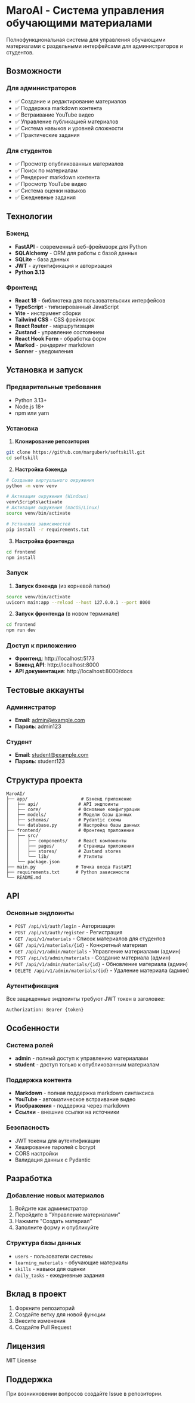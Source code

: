 # MaroAI - Система управления обучающими материалами

Полнофункциональная система для управления обучающими материалами с раздельными интерфейсами для администраторов и студентов.

## Возможности

### Для администраторов
- ✅ Создание и редактирование материалов
- ✅ Поддержка markdown контента
- ✅ Встраивание YouTube видео
- ✅ Управление публикацией материалов
- ✅ Система навыков и уровней сложности
- ✅ Практические задания

### Для студентов
- ✅ Просмотр опубликованных материалов
- ✅ Поиск по материалам
- ✅ Рендеринг markdown контента
- ✅ Просмотр YouTube видео
- ✅ Система оценки навыков
- ✅ Ежедневные задания

## Технологии

### Бэкенд
- **FastAPI** - современный веб-фреймворк для Python
- **SQLAlchemy** - ORM для работы с базой данных
- **SQLite** - база данных
- **JWT** - аутентификация и авторизация
- **Python 3.13**

### Фронтенд
- **React 18** - библиотека для пользовательских интерфейсов
- **TypeScript** - типизированный JavaScript
- **Vite** - инструмент сборки
- **Tailwind CSS** - CSS фреймворк
- **React Router** - маршрутизация
- **Zustand** - управление состоянием
- **React Hook Form** - обработка форм
- **Marked** - рендеринг markdown
- **Sonner** - уведомления

## Установка и запуск

### Предварительные требования
- Python 3.13+
- Node.js 18+
- npm или yarn

### Установка

1. **Клонирование репозитория**
```bash
git clone https://github.com/marguberk/softskill.git
cd softskill
```

2. **Настройка бэкенда**
```bash
# Создание виртуального окружения
python -m venv venv

# Активация окружения (Windows)
venv\Scripts\activate
# Активация окружения (macOS/Linux)
source venv/bin/activate

# Установка зависимостей
pip install -r requirements.txt
```

3. **Настройка фронтенда**
```bash
cd frontend
npm install
```

### Запуск

1. **Запуск бэкенда** (из корневой папки)
```bash
source venv/bin/activate
uvicorn main:app --reload --host 127.0.0.1 --port 8000
```

2. **Запуск фронтенда** (в новом терминале)
```bash
cd frontend
npm run dev
```

### Доступ к приложению
- **Фронтенд**: http://localhost:5173
- **Бэкенд API**: http://localhost:8000
- **API документация**: http://localhost:8000/docs

## Тестовые аккаунты

### Администратор
- **Email**: admin@example.com
- **Пароль**: admin123

### Студент
- **Email**: student@example.com
- **Пароль**: student123

## Структура проекта

```
MaroAI/
├── app/                    # Бэкенд приложение
│   ├── api/               # API эндпоинты
│   ├── core/              # Основные конфигурации
│   ├── models/            # Модели базы данных
│   ├── schemas/           # Pydantic схемы
│   └── database.py        # Настройка базы данных
├── frontend/              # Фронтенд приложение
│   ├── src/
│   │   ├── components/    # React компоненты
│   │   ├── pages/         # Страницы приложения
│   │   ├── stores/        # Zustand stores
│   │   └── lib/           # Утилиты
│   └── package.json
├── main.py               # Точка входа FastAPI
├── requirements.txt      # Python зависимости
└── README.md
```

## API

### Основные эндпоинты

- `POST /api/v1/auth/login` - Авторизация
- `POST /api/v1/auth/register` - Регистрация
- `GET /api/v1/materials` - Список материалов для студентов
- `GET /api/v1/materials/{id}` - Конкретный материал
- `GET /api/v1/admin/materials` - Управление материалами (админ)
- `POST /api/v1/admin/materials` - Создание материала (админ)
- `PUT /api/v1/admin/materials/{id}` - Обновление материала (админ)
- `DELETE /api/v1/admin/materials/{id}` - Удаление материала (админ)

### Аутентификация
Все защищенные эндпоинты требуют JWT токен в заголовке:
```
Authorization: Bearer {token}
```

## Особенности

### Система ролей
- **admin** - полный доступ к управлению материалами
- **student** - доступ только к опубликованным материалам

### Поддержка контента
- **Markdown** - полная поддержка markdown синтаксиса
- **YouTube** - автоматическое встраивание видео
- **Изображения** - поддержка через markdown
- **Ссылки** - внешние ссылки на источники

### Безопасность
- JWT токены для аутентификации
- Хеширование паролей с bcrypt
- CORS настройки
- Валидация данных с Pydantic

## Разработка

### Добавление новых материалов
1. Войдите как администратор
2. Перейдите в "Управление материалами"
3. Нажмите "Создать материал"
4. Заполните форму и опубликуйте

### Структура базы данных
- `users` - пользователи системы
- `learning_materials` - обучающие материалы
- `skills` - навыки для оценки
- `daily_tasks` - ежедневные задания

## Вклад в проект

1. Форкните репозиторий
2. Создайте ветку для новой функции
3. Внесите изменения
4. Создайте Pull Request

## Лицензия

MIT License

## Поддержка

При возникновении вопросов создайте Issue в репозитории. 